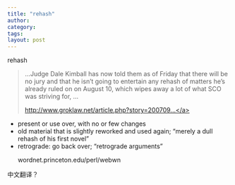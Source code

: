 ```yaml
---
title: "rehash"
author:
category: 
tags: 
layout: post
---
```

rehash

<blockquote>

…Judge Dale Kimball has now told them as of Friday that there will be no jury and that he isn’t going to entertain any rehash of matters he’s already ruled on on August 10, which wipes away a lot of what SCO was striving for, …

<a href="http://www.groklaw.net/article.php?story=20070909194810395">http://www.groklaw.net/article.php?story=200709...</a>

</blockquote>

<ul>

<li>present or use over, with no or few changes</li>

<li>old material that is slightly reworked and used again; “merely a dull rehash of his first novel”</li>

<li>retrograde: go back over; “retrograde arguments”

wordnet.princeton.edu/perl/webwn</li>

</ul>

中文翻译？

